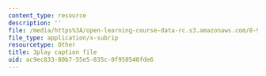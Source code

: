 ```yaml
---
content_type: resource
description: ''
file: /media/https%3A/open-learning-course-data-rc.s3.amazonaws.com/8-962-general-relativity-spring-2020/ac9ec83380b755e5835c0f950548fde6_JWSdeg4jkoY.vtt
file_type: application/x-subrip
resourcetype: Other
title: 3play caption file
uid: ac9ec833-80b7-55e5-835c-0f950548fde6
---
```

